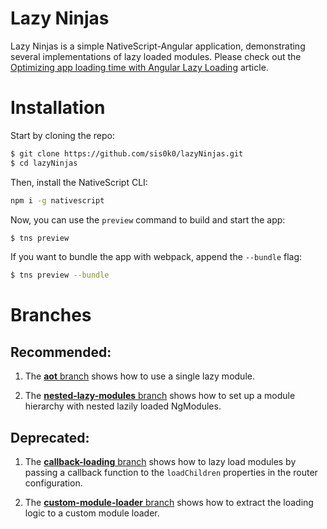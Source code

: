 # Lazy Ninjas

Lazy Ninjas is a simple NativeScript-Angular application, demonstrating several implementations of lazy loaded modules. Please check out the [Optimizing app loading time with Angular Lazy Loading](https://www.nativescript.org/blog/optimizing-app-loading-time-with-angular-2-lazy-loading) article.

# Installation

Start by cloning the repo:

```bash
$ git clone https://github.com/sis0k0/lazyNinjas.git
$ cd lazyNinjas
```

Then, install the NativeScript CLI:

```bash
npm i -g nativescript
```

Now, you can use the `preview` command to build and start the app:

```bash
$ tns preview
```

If you want to bundle the app with webpack, append the `--bundle` flag:

```bash
$ tns preview --bundle
```

# Branches

## Recommended:

1. The [**aot** branch](https://github.com/sis0k0/lazyNinjas/tree/aot) shows how to use a single lazy module.

1. The [**nested-lazy-modules** branch](https://github.com/sis0k0/lazyNinjas/tree/nested-lazy-modules) shows how to set up a module hierarchy with nested lazily loaded NgModules.

## Deprecated:
1. The [**callback-loading** branch](https://github.com/sis0k0/lazyNinjas/tree/callback-loading) shows how to lazy load modules by passing a callback function to the `loadChildren` properties in the router configuration.

2. The [**custom-module-loader** branch](https://github.com/sis0k0/lazyNinjas/tree/custom-module-loader) shows how to extract the loading logic to a custom module loader.

